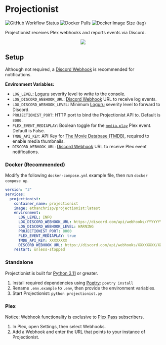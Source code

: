 # Projectionist

![GitHub Workflow Status](https://img.shields.io/github/actions/workflow/status/EthanC/Projectionist/ci.yml?branch=main) ![Docker Pulls](https://img.shields.io/docker/pulls/ethanchrisp/projectionist?label=Docker%20Pulls) ![Docker Image Size (tag)](https://img.shields.io/docker/image-size/ethanchrisp/projectionist/latest?label=Docker%20Image%20Size)


Projectionist receives Plex webhooks and reports events via Discord.

<p align="center">
    <img src="https://i.imgur.com/o8FnsDe.png" draggable="false">
</p>

## Setup

Although not required, a [Discord Webhook](https://support.discord.com/hc/en-us/articles/228383668-Intro-to-Webhooks) is recommended for notifications.

**Environment Variables:**

-   `LOG_LEVEL`: [Loguru](https://loguru.readthedocs.io/en/stable/api/logger.html) severity level to write to the console.
-   `LOG_DISCORD_WEBHOOK_URL`: [Discord Webhook](https://support.discord.com/hc/en-us/articles/228383668-Intro-to-Webhooks) URL to receive log events.
-   `LOG_DISCORD_WEBHOOK_LEVEL`: Minimum [Loguru](https://loguru.readthedocs.io/en/stable/api/logger.html) severity level to forward to Discord.
-   `PROJECTIONIST_PORT`: HTTP port to bind the Projectionist API to. Default is `8000`.
-   `PLEX_EVENT_MEDIAPLAY`: Boolean toggle for the [`media.play`](https://support.plex.tv/articles/115002267687-webhooks/) Plex event. Default is False.
-   `TMDB_API_KEY`: API Key for [The Movie Database (TMDB)](https://developer.themoviedb.org/docs), required to enable media thumbnails.
-   `DISCORD_WEBHOOK_URL`: [Discord Webhook](https://support.discord.com/hc/en-us/articles/228383668-Intro-to-Webhooks) URL to receive Plex event notifications.

### Docker (Recommended)

Modify the following `docker-compose.yml` example file, then run `docker compose up`.

```yml
version: "3"
services:
  projectionist:
    container_name: projectionist
    image: ethanchrisp/projectionist:latest
    environment:
      LOG_LEVEL: INFO
      LOG_DISCORD_WEBHOOK_URL: https://discord.com/api/webhooks/YYYYYYYY/YYYYYYYY
      LOG_DISCORD_WEBHOOK_LEVEL: WARNING
      PROJECTIONIST_PORT: 8000
      PLEX_EVENT_MEDIAPLAY: true
      TMDB_API_KEY: XXXXXXXX
      DISCORD_WEBHOOK_URL: https://discord.com/api/webhooks/XXXXXXXX/XXXXXXXX
    restart: unless-stopped
```

### Standalone

Projectionist is built for [Python 3.11](https://www.python.org/) or greater.

1. Install required dependencies using [Poetry](https://python-poetry.org/): `poetry install`
2. Rename `.env.example` to `.env`, then provide the environment variables.
3. Start Projectionist: `python projectionist.py`

### Plex

Notice: Webhook functionality is exclusive to [Plex Pass](https://www.plex.tv/en-gb/plex-pass/) subscribers.

1. In Plex, open Settings, then select Webhooks.
2. Add a Webhook and enter the URL that points to your instance of Projectionist.
